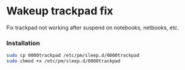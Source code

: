 # Wakeup trackpad fix
Fix trackpad not working after suspend on notebooks, netbooks, etc.

### Installation

```bash
sudo cp 0000trackpad /etc/pm/sleep.d/0000trackpad
sudo chmod +x /etc/pm/sleep.d/0000trackpad
```